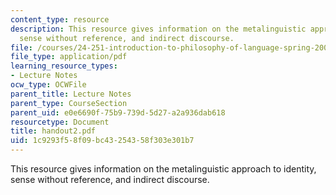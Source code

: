 ```yaml
---
content_type: resource
description: This resource gives information on the metalinguistic approach to identity,
  sense without reference, and indirect discourse.
file: /courses/24-251-introduction-to-philosophy-of-language-spring-2005/1c9293f58f09bc43254358f303e301b7_handout2.pdf
file_type: application/pdf
learning_resource_types:
- Lecture Notes
ocw_type: OCWFile
parent_title: Lecture Notes
parent_type: CourseSection
parent_uid: e0e6690f-75b9-739d-5d27-a2a936dab618
resourcetype: Document
title: handout2.pdf
uid: 1c9293f5-8f09-bc43-2543-58f303e301b7
---
```

This resource gives information on the metalinguistic approach to identity, sense without reference, and indirect discourse.

